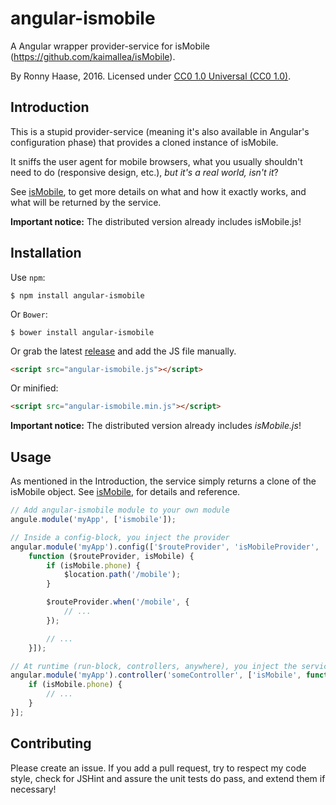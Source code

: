 # angular-ismobile
A Angular wrapper provider-service for isMobile (https://github.com/kaimallea/isMobile).

By Ronny Haase, 2016. Licensed under [CC0 1.0 Universal (CC0 1.0)](http://creativecommons.org/publicdomain/zero/1.0/).

## Introduction
This is a stupid provider-service (meaning it's also  available in Angular's configuration phase) that provides a cloned instance of isMobile.

It sniffs the user agent for mobile browsers, what you usually shouldn't need to do (responsive design, etc.), *but it's a real world, isn't it*?

See [isMobile](https://github.com/kaimallea/isMobile), to get more details on what and how it exactly works, and what will be returned by the service.

**Important notice:** The distributed version already includes isMobile.js!

## Installation

Use `npm`:

	$ npm install angular-ismobile

Or `Bower`:

	$ bower install angular-ismobile

Or grab the latest [release](https://github.com/ronnyhaase/angular-ismobile/releases) and add the JS file manually.

```html
<script src="angular-ismobile.js"></script>
```
Or minified:

```html
<script src="angular-ismobile.min.js"></script>
```

**Important notice:** The distributed version already includes *isMobile.js*!

## Usage

As mentioned in the Introduction, the service simply returns a clone of the isMobile object.
See [isMobile](https://github.com/kaimallea/isMobile), for details and reference.

```js
// Add angular-ismobile module to your own module
angule.module('myApp', ['ismobile']);

// Inside a config-block, you inject the provider
angular.module('myApp').config(['$routeProvider', 'isMobileProvider',
	function ($routeProvider, isMobile) {
		if (isMobile.phone) {
			$location.path('/mobile');
		}

		$routeProvider.when('/mobile', {
			// ...
		});

		// ...
	}]);

// At runtime (run-block, controllers, anywhere), you inject the service instance
angular.module('myApp').controller('someController', ['isMobile', function(isMobile) {
	if (isMobile.phone) {
		// ...
	}
}];
```

## Contributing
Please create an issue. If you add a pull request, try to respect my code style, check for JSHint and assure the unit tests do pass, and extend them if necessary!
